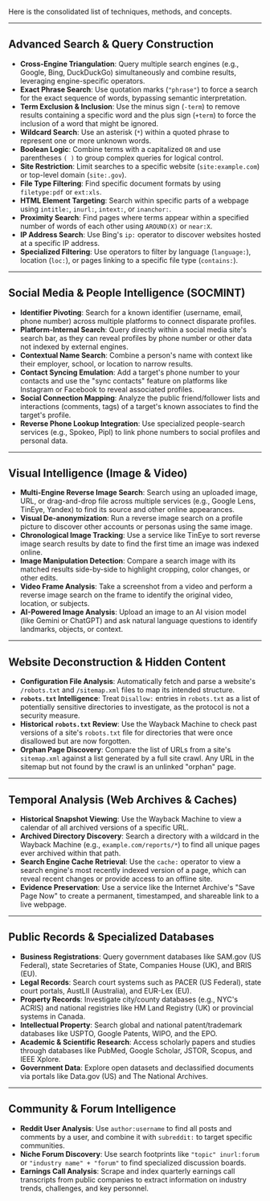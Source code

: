 Here is the consolidated list of techniques, methods, and concepts.

---

## Advanced Search & Query Construction

- **Cross-Engine Triangulation**: Query multiple search engines (e.g., Google, Bing, DuckDuckGo) simultaneously and combine results, leveraging engine-specific operators.
- **Exact Phrase Search**: Use quotation marks (`"phrase"`) to force a search for the exact sequence of words, bypassing semantic interpretation.
- **Term Exclusion & Inclusion**: Use the minus sign (`-term`) to remove results containing a specific word and the plus sign (`+term`) to force the inclusion of a word that might be ignored.
- **Wildcard Search**: Use an asterisk (`*`) within a quoted phrase to represent one or more unknown words.
- **Boolean Logic**: Combine terms with a capitalized `OR` and use parentheses `( )` to group complex queries for logical control.
- **Site Restriction**: Limit searches to a specific website (`site:example.com`) or top-level domain (`site:.gov`).
- **File Type Filtering**: Find specific document formats by using `filetype:pdf` or `ext:xls`.
- **HTML Element Targeting**: Search within specific parts of a webpage using `intitle:`, `inurl:`, `intext:`, or `inanchor:`.
- **Proximity Search**: Find pages where terms appear within a specified number of words of each other using `AROUND(X)` or `near:X`.
- **IP Address Search**: Use Bing's `ip:` operator to discover websites hosted at a specific IP address.
- **Specialized Filtering**: Use operators to filter by language (`language:`), location (`loc:`), or pages linking to a specific file type (`contains:`).

---

## Social Media & People Intelligence (SOCMINT)

- **Identifier Pivoting**: Search for a known identifier (username, email, phone number) across multiple platforms to connect disparate profiles.
- **Platform-Internal Search**: Query directly within a social media site's search bar, as they can reveal profiles by phone number or other data not indexed by external engines.
- **Contextual Name Search**: Combine a person's name with context like their employer, school, or location to narrow results.
- **Contact Syncing Emulation**: Add a target's phone number to your contacts and use the "sync contacts" feature on platforms like Instagram or Facebook to reveal associated profiles.
- **Social Connection Mapping**: Analyze the public friend/follower lists and interactions (comments, tags) of a target's known associates to find the target's profile.
- **Reverse Phone Lookup Integration**: Use specialized people-search services (e.g., Spokeo, Pipl) to link phone numbers to social profiles and personal data.

---

## Visual Intelligence (Image & Video)

- **Multi-Engine Reverse Image Search**: Search using an uploaded image, URL, or drag-and-drop file across multiple services (e.g., Google Lens, TinEye, Yandex) to find its source and other online appearances.
- **Visual De-anonymization**: Run a reverse image search on a profile picture to discover other accounts or personas using the same image.
- **Chronological Image Tracking**: Use a service like TinEye to sort reverse image search results by date to find the first time an image was indexed online.
- **Image Manipulation Detection**: Compare a search image with its matched results side-by-side to highlight cropping, color changes, or other edits.
- **Video Frame Analysis**: Take a screenshot from a video and perform a reverse image search on the frame to identify the original video, location, or subjects.
- **AI-Powered Image Analysis**: Upload an image to an AI vision model (like Gemini or ChatGPT) and ask natural language questions to identify landmarks, objects, or context.

---

## Website Deconstruction & Hidden Content

- **Configuration File Analysis**: Automatically fetch and parse a website's `/robots.txt` and `/sitemap.xml` files to map its intended structure.
- **`robots.txt` Intelligence**: Treat `Disallow:` entries in `robots.txt` as a list of potentially sensitive directories to investigate, as the protocol is not a security measure.
- **Historical `robots.txt` Review**: Use the Wayback Machine to check past versions of a site's `robots.txt` file for directories that were once disallowed but are now forgotten.
- **Orphan Page Discovery**: Compare the list of URLs from a site's `sitemap.xml` against a list generated by a full site crawl. Any URL in the sitemap but not found by the crawl is an unlinked "orphan" page.

---

## Temporal Analysis (Web Archives & Caches)

- **Historical Snapshot Viewing**: Use the Wayback Machine to view a calendar of all archived versions of a specific URL.
- **Archived Directory Discovery**: Search a directory with a wildcard in the Wayback Machine (e.g., `example.com/reports/*`) to find all unique pages ever archived within that path.
- **Search Engine Cache Retrieval**: Use the `cache:` operator to view a search engine's most recently indexed version of a page, which can reveal recent changes or provide access to an offline site.
- **Evidence Preservation**: Use a service like the Internet Archive's "Save Page Now" to create a permanent, timestamped, and shareable link to a live webpage.

---

## Public Records & Specialized Databases

- **Business Registrations**: Query government databases like SAM.gov (US Federal), state Secretaries of State, Companies House (UK), and BRIS (EU).
- **Legal Records**: Search court systems such as PACER (US Federal), state court portals, AustLII (Australia), and EUR-Lex (EU).
- **Property Records**: Investigate city/county databases (e.g., NYC's ACRIS) and national registries like HM Land Registry (UK) or provincial systems in Canada.
- **Intellectual Property**: Search global and national patent/trademark databases like USPTO, Google Patents, WIPO, and the EPO.
- **Academic & Scientific Research**: Access scholarly papers and studies through databases like PubMed, Google Scholar, JSTOR, Scopus, and IEEE Xplore.
- **Government Data**: Explore open datasets and declassified documents via portals like Data.gov (US) and The National Archives.

---

## Community & Forum Intelligence

- **Reddit User Analysis**: Use `author:username` to find all posts and comments by a user, and combine it with `subreddit:` to target specific communities.
- **Niche Forum Discovery**: Use search footprints like `"topic" inurl:forum` or `"industry name" + "forum"` to find specialized discussion boards.
- **Earnings Call Analysis**: Scrape and index quarterly earnings call transcripts from public companies to extract information on industry trends, challenges, and key personnel.
